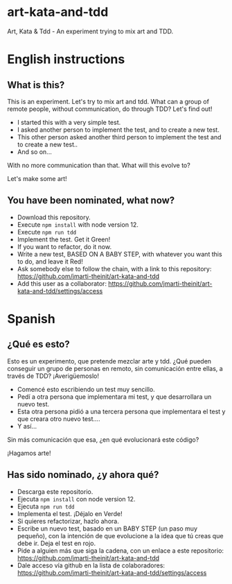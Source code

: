 # art-kata-and-tdd
Art, Kata &amp; Tdd - An experiment trying to mix art and TDD.

# English instructions

## What is this?
This is an experiment. Let's try to mix art and tdd. What can a group of remote people, without communication, do through TDD? Let's find out!

- I started this with a very simple test.
- I asked another person to implement the test, and to create a new test.
- This other person asked another third person to implement the test and to create a new test..
- And so on...

With no more communication than that. What will this evolve to?

Let's make some art!

## You have been nominated, what now?
- Download this repository.
- Execute `npm install` with node version 12.
- Execute `npm run tdd`
- Implement the test. Get it Green!
- If you want to refactor, do it now.
- Write a new test, BASED ON A BABY STEP, with whatever you want this to do, and leave it Red!
- Ask somebody else to follow the chain, with a link to this repository: https://github.com/jmarti-theinit/art-kata-and-tdd
- Add this user as a collaborator: https://github.com/jmarti-theinit/art-kata-and-tdd/settings/access


# Spanish

## ¿Qué es esto?
Esto es un experimento, que pretende mezclar arte y tdd. ¿Qué pueden conseguir un grupo de personas en remoto, sin comunicación entre ellas, a través de TDD? ¡Averigüemoslo!

- Comencé esto escribiendo un test muy sencillo. 
- Pedí a otra persona que implementara mi test, y que desarrollara un nuevo test. 
- Esta otra persona pidió a una tercera persona que implementara el test y que creara otro nuevo test....
- Y así...

Sin más comunicación que esa, ¿en qué evolucionará este código?

¡Hagamos arte!

## Has sido nominado, ¿y ahora qué?
- Descarga este repositorio.
- Ejecuta `npm install` con node version 12.
- Ejecuta `npm run tdd`
- Implementa el test. ¡Déjalo en Verde!
- Si quieres refactorizar, hazlo ahora. 
- Escribe un nuevo test, basado en un BABY STEP (un paso muy pequeño), con la intención de que evolucione a la idea que tú creas que debe ir. Deja el test en rojo. 
- Pide a alguien más que siga la cadena, con un enlace a este repositorio: https://github.com/jmarti-theinit/art-kata-and-tdd
- Dale acceso vía github en la lista de colaboradores: https://github.com/jmarti-theinit/art-kata-and-tdd/settings/access

